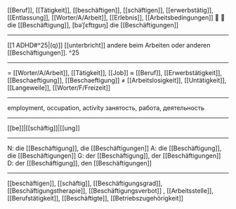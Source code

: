 [[Beruf]], [[Tätigkeit]], [[beschäftigen]], [[schäftigen]], [[erwerbstätig]], [[Entlassung]], [[Worter/A/Arbeit]], [[Erlebnis]], [[Arbeitsbedingungen]]
🔴 💼 die [[Beschäftigung]], [bəˈʃɛftɪɡʊŋ]
die [[Beschäftigungen]]

---
[[1 ADHD#^25|(q)]] [[unterbricht]] andere beim Arbeiten oder anderen [[Beschäftigungen]]. ^25

---
= [[Worter/A/Arbeit]], [[Tätigkeit]], [[Job]]
≈ [[Beruf]], [[Erwerbstätigkeit]], [[Beschaeftigung]], [[Beschaeftigung]]
≠ [[Arbeitslosigkeit]], [[Untätigkeit]], [[Langeweile]], [[Worter/F/Freizeit]]

---
employment, occupation, activity
занятость, работа, деятельность

---
[[be]]|[[schäftig]]|[[ung]]

---
N: die [[Beschäftigung]], die [[Beschäftigungen]]
A: die [[Beschäftigung]], die [[Beschäftigungen]]
G: der [[Beschäftigung]], der [[Beschäftigungen]]
D: der [[Beschäftigung]], den [[Beschäftigungen]]

---
[[beschäftigen]], [[schäftig]], [[Beschäftigungsgrad]], [[Beschäftigungstherapie]], [[Beschäftigungsverbot]]
, [[Arbeitsstelle]], [[Berufstätigkeit]], [[Beschäftigte]], [[Betriebszugehörigkeit]]